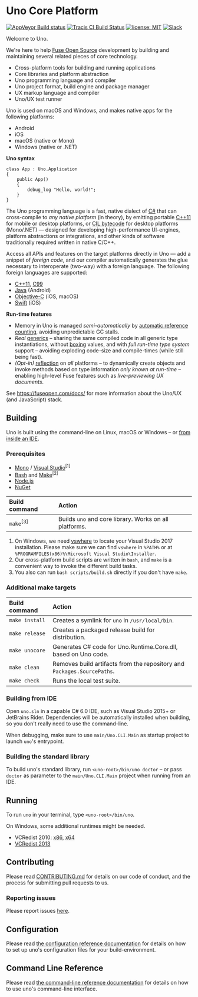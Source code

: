 # Uno Core Platform
[![AppVeyor Build status](https://ci.appveyor.com/api/projects/status/github/fuse-open/uno?branch=master&svg=true)](https://ci.appveyor.com/project/fusetools/uno/branch/master)
[![Tracis CI Build Status](https://travis-ci.org/fuse-open/uno.svg?branch=master)](https://travis-ci.org/fuse-open/uno)
[![license: MIT](https://img.shields.io/github/license/fuse-open/uno.svg)](LICENSE.txt)
[![Slack](https://img.shields.io/badge/chat-on%20slack-blue.svg)](https://slackcommunity.fusetools.com/)

Welcome to Uno.

We're here to help [Fuse Open Source] development by building and maintaining several related pieces of core technology.
* Cross-platform tools for building and running applications
* Core libraries and platform abstraction
* Uno programming language and compiler
* Uno project format, build engine and package manager
* UX markup language and compiler
* Uno/UX test runner

Uno is used on macOS and Windows, and makes native apps for the following platforms:
* Android
* iOS
* macOS (native or Mono)
* Windows (native or .NET)

**Uno syntax**
```uno
class App : Uno.Application
{
    public App()
    {
        debug_log "Hello, world!";
    }
}
```

The Uno programming language is a fast, native dialect of [C#] that can cross-compile to *any native platform* (in theory),
by emitting portable [C++11] for mobile or desktop platforms, or [CIL bytecode] for desktop platforms (Mono/.NET) —
designed for developing high-performance UI-engines, platform abstractions or integrations, and other kinds of
software traditionally required written in native C/C++.

Access all APIs and features on the target platforms directly in Uno — add a snippet of *foreign code*, and
our compiler automatically generates the glue necessary to interoperate (two-way) with a foreign language.
The following foreign languages are supported:
* [C++11], [C99]
* [Java] (Android)
* [Objective-C] (iOS, macOS)
* [Swift] (iOS)

[Fuse Open Source]: https://fuseopen.com/
[C#]: https://en.wikipedia.org/wiki/C_Sharp_(programming_language)
[C++11]: https://en.wikipedia.org/wiki/C++11
[C99]: https://en.wikipedia.org/wiki/C99
[CIL bytecode]: https://en.wikipedia.org/wiki/Common_Intermediate_Language
[Java]: https://en.wikipedia.org/wiki/Java_(programming_language)
[Objective-C]: https://en.wikipedia.org/wiki/Objective-C
[Swift]: https://en.wikipedia.org/wiki/Swift_(programming_language)

**Run-time features**
* Memory in Uno is managed *semi-automatically* by [automatic reference counting], avoiding unpredictable GC stalls.
* *Real* [generics] – sharing the same compiled code in all generic type instantiations, without [boxing] values, and with
  *full run-time type system* support – avoiding exploding code-size and compile-times (while still being fast).
* *(Opt-in)* [reflection] on *all* platforms – to dynamically create objects and invoke methods based on type information
  *only known at run-time* – enabling high-level Fuse features such as *live-previewing UX documents*.

[automatic reference counting]: https://en.wikipedia.org/wiki/Automatic_Reference_Counting
[boxing]: https://en.wikipedia.org/wiki/Object_type_(object-oriented_programming)#Boxing
[generics]: https://en.wikipedia.org/wiki/Generic_programming
[reflection]: https://en.wikipedia.org/wiki/Reflection_(computer_programming)

See https://fuseopen.com/docs/ for more information about the Uno/UX (and JavaScript) stack.

## Building

Uno is built using the command-line on Linux, macOS or Windows – or [from inside an IDE](#building-from-ide).

### Prerequisites

- [Mono](http://www.mono-project.com/download/) / [Visual Studio](https://www.visualstudio.com/downloads/)<sup>[1]</sup>
- [Bash](http://www.msys2.org/) and [Make](http://gnuwin32.sourceforge.net/packages/make.htm)<sup>[2]</sup>
- [Node.js](https://nodejs.org/en/download/)
- [NuGet](https://www.nuget.org/downloads/)

| Build command         | Action                                                            |
|:----------------------|:------------------------------------------------------------------|
| `make`<sup>[3]</sup>  | Builds `uno` and core library. Works on all platforms.            |

 1. On Windows, we need [vswhere] to locate your Visual Studio 2017 installation. Please make sure we can find `vswhere` in
    `%PATH%` or at `%PROGRAMFILES(x86)%\Microsoft Visual Studio\Installer`.
 2. Our cross-platform build scripts are written in `bash`, and `make` is a convenient way to invoke the different build tasks.
 3. You also can run `bash scripts/build.sh` directly if you don't have `make`.

[vswhere]: https://github.com/Microsoft/vswhere

### Additional make targets

| Build command   | Action                                                                  |
|:----------------|:------------------------------------------------------------------------|
| `make install`  | Creates a symlink for `uno` in `/usr/local/bin`.                        |
| `make release`  | Creates a packaged release build for distribution.                      |
| `make unocore`  | Generates C# code for Uno.Runtime.Core.dll, based on Uno code.          |
| `make clean`    | Removes build artifacts from the repository and `Packages.SourcePaths`. |
| `make check`    | Runs the local test suite.                                              |

### Building from IDE

Open `uno.sln` in a capable C# 6.0 IDE, such as Visual Studio 2015+ or JetBrains Rider. Dependencies will be automatically
installed when building, so you don't really need to use the command-line.

When debugging, make sure to use `main/Uno.CLI.Main` as startup project to launch `uno`'s entrypoint.

### Building the standard library

To build uno's standard library, run `<uno-root>/bin/uno doctor` – or pass `doctor` as parameter to the
`main/Uno.CLI.Main` project when running from an IDE.

## Running

To run `uno` in your terminal, type `<uno-root>/bin/uno`.

On Windows, some additional runtimes might be needed.
* VCRedist 2010: [x86](https://www.microsoft.com/en-us/download/details.aspx?id=5555), [x64](https://www.microsoft.com/en-US/Download/confirmation.aspx?id=14632)
* [VCRedist 2013](https://www.microsoft.com/en-gb/download/details.aspx?id=40784)

## Contributing

Please read [CONTRIBUTING.md](CONTRIBUTING.md) for details on our code of
conduct, and the process for submitting pull requests to us.

### Reporting issues

Please report issues [here](https://github.com/fuse-open/uno/issues).

## Configuration

Please read [the configuration reference documentation][doc1] for details on how to
set up uno's configuration files for your build-environment.

## Command Line Reference

Please read [the command-line reference documentation][doc2] for details on how to
use uno's command-line interface.

[doc1]: Documentation/Configuration.md
[doc2]: Documentation/CommandLineReference.md
